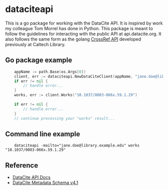 
dataciteapi
===========

This is a go package for working with the DataCite API. It is inspired by
work my colleague Tom Morrel has done in Python.  This package is meant 
to follow the guidelines for interacting with the public API at 
api.datacite.org. It also follows the same form as the golang 
[CrossRef API](https://github.com/caltechlibrary/crossrefapi) 
developed previously at Caltech Library.

Go package example
------------------

```go
    appName := path.Base(os.Args[0])
    client, err := dataciteapi.NewDataCiteClient(appName, "jane.doe@library.example.edu")
    if err != nil {
        // handle error...
    }
    works, err := client.Works("10.1037/0003-066x.59.1.29")
   
    if err != nil {
        // handle error...
    }
    // continue processing your "works" result...
```

Command line example
--------------------

```
    dataciteapi -mailto="jane.doe@library.example.edu" works "10.1037/0003-066x.59.1.29"
```

Reference
---------

+ [DataCite API Docs](https://support.datacite.org/docs/api)
+ [DataCite Metadata Schema v4.1](http://schema.datacite.org/meta/kernel-4.1/)
